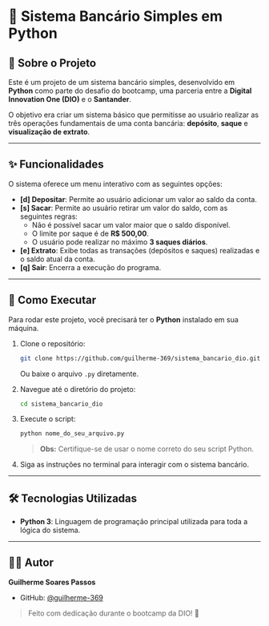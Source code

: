 # 🏦 Sistema Bancário Simples em Python

## 📖 Sobre o Projeto

Este é um projeto de um sistema bancário simples, desenvolvido em **Python** como parte do desafio do bootcamp, uma parceria entre a **Digital Innovation One (DIO)** e o **Santander**.

O objetivo era criar um sistema básico que permitisse ao usuário realizar as três operações fundamentais de uma conta bancária: **depósito**, **saque** e **visualização de extrato**.

---

## ✨ Funcionalidades

O sistema oferece um menu interativo com as seguintes opções:

- **[d] Depositar**: Permite ao usuário adicionar um valor ao saldo da conta.
- **[s] Sacar**: Permite ao usuário retirar um valor do saldo, com as seguintes regras:
  - Não é possível sacar um valor maior que o saldo disponível.
  - O limite por saque é de **R$ 500,00**.
  - O usuário pode realizar no máximo **3 saques diários**.
- **[e] Extrato**: Exibe todas as transações (depósitos e saques) realizadas e o saldo atual da conta.
- **[q] Sair**: Encerra a execução do programa.

---

## 🚀 Como Executar

Para rodar este projeto, você precisará ter o **Python** instalado em sua máquina.

1. Clone o repositório:

   ```bash
   git clone https://github.com/guilherme-369/sistema_bancario_dio.git
   ```

   Ou baixe o arquivo `.py` diretamente.

2. Navegue até o diretório do projeto:

   ```bash
   cd sistema_bancario_dio
   ```

3. Execute o script:

   ```bash
   python nome_do_seu_arquivo.py
   ```

   > **Obs:** Certifique-se de usar o nome correto do seu script Python.

4. Siga as instruções no terminal para interagir com o sistema bancário.

---

## 🛠️ Tecnologias Utilizadas

- **Python 3**: Linguagem de programação principal utilizada para toda a lógica do sistema.

---

## 👨‍💻 Autor

**Guilherme Soares Passos**

- GitHub: [@guilherme-369](https://github.com/guilherme-369)

> Feito com dedicação durante o bootcamp da DIO! 🚀
